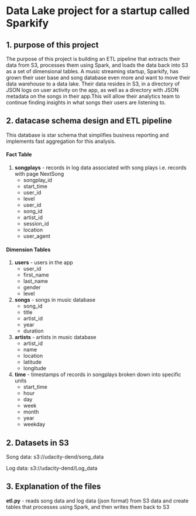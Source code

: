 <h1>Data Lake project for a startup called Sparkify</h1>

<h2>1. purpose of this project</h2>

<p>The purpose of this project is building an ETL pipeline that extracts their data from S3, processes them using Spark, and loads the data back into S3 as a set of dimensional tables. A music streaming startup, Sparkify, has grown their user base and song database even more and want to move their data warehouse to a data lake. Their data resides in S3, in a directory of JSON logs on user activity on the app, as well as a directory with JSON metadata on the songs in their app.This will allow their analytics team to continue finding insights in what songs their users are listening to.</p>

<h2>2. datacase schema design and ETL pipeline</h2>
This database is star schema that simplifies business reporting and implements fast aggregation for this analysis.

<h4>Fact Table</h4>
<ol>
      <li><strong>songplays</strong> - records in log data associated with song plays i.e. records with page NextSong
            <ul>
                  <li>songplay_id </li>
                  <li>start_time </li>
                  <li>user_id </li>
                  <li>level</li>
                  <li>user_id </li>
                  <li>song_id</li>
                  <li>artist_id</li>
                  <li>session_id</li>
                  <li>location</li>
                  <li>user_agent</li>
            </ul>
      </li>
</ol>

<h4>Dimension Tables</h4>
<ol>
      <li><strong>users</strong> - users in the app
            <ul>
                  <li>user_id </li>
                  <li>first_name</li>
                  <li>last_name</li>
                  <li>gender</li>
                  <li>level</li>
            </ul>
      </li>
      <li><strong>songs</strong> - songs in music database
            <ul>
                  <li>song_id</li>
                  <li>title</li>
                  <li>artist_id</li>
                  <li>year</li>
                  <li>duration</li>
            </ul>
      </li>
      <li><strong>artists</strong> - artists in music database
            <ul>
                  <li>artist_id </li>
                  <li>name</li>
                  <li>location</li>
                  <li>latitude</li>
                  <li>longitude</li>
            </ul>
      </li>
      <li><strong>time</strong> - timestamps of records in songplays broken down into specific units
            <ul>
                  <li>start_time</li>
                  <li>hour</li>
                  <li>day</li>
                  <li>week</li>
                  <li>month</li>
                  <li>year</li>
                  <li>weekday</li>
            </ul>
      </li>
</ol>

<h2>2. Datasets in S3</h2>
<p>Song data: s3://udacity-dend/song_data</p>
<p>Log data: s3://udacity-dend/Log_data</p>

<h2>3. Explanation of the files</h2>
<p><strong>etl.py</strong> - reads song data and log data (json format) from S3 data and create tables that processes using Spark, and then writes them back to S3</p>